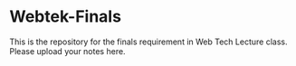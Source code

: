 # Webtek-Finals
This is the repository for the finals requirement in Web Tech Lecture class. 
Please upload your notes here.
